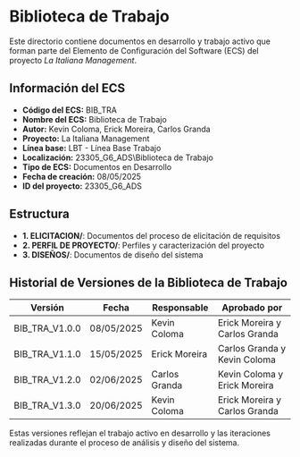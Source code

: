 # Biblioteca de Trabajo

Este directorio contiene documentos en desarrollo y trabajo activo que forman parte del Elemento de Configuración del Software (ECS) del proyecto *La Italiana   Management*.

## Información del ECS

- **Código del ECS:** BIB_TRA  
- **Nombre del ECS:** Biblioteca de Trabajo  
- **Autor:** Kevin Coloma, Erick Moreira, Carlos Granda
- **Proyecto:** La Italiana   Management  
- **Línea base:** LBT - Línea Base Trabajo  
- **Localización:** 23305_G6_ADS\Biblioteca de Trabajo  
- **Tipo de ECS:** Documentos en Desarrollo  
- **Fecha de creación:** 08/05/2025  
- **ID del proyecto:** 23305_G6_ADS  

## Estructura

- **1. ELICITACION/**: Documentos del proceso de elicitación de requisitos
- **2. PERFIL DE PROYECTO/**: Perfiles y caracterización del proyecto
- **3. DISEÑOS/**: Documentos de diseño del sistema

## Historial de Versiones de la Biblioteca de Trabajo

| Versión | Fecha | Responsable | Aprobado por |
|---------|-------|-------------|--------------|
| BIB_TRA_V1.0.0 | 08/05/2025 | Kevin Coloma | Erick Moreira y Carlos Granda |
| BIB_TRA_V1.1.0 | 15/05/2025 | Erick Moreira | Carlos Granda y Kevin Coloma |
| BIB_TRA_V1.2.0 | 02/06/2025 | Carlos Granda | Kevin Coloma y Erick Moreira |
| BIB_TRA_V1.3.0 | 20/06/2025 | Kevin Coloma | Erick Moreira y Carlos Granda |

Estas versiones reflejan el trabajo activo en desarrollo y las iteraciones realizadas durante el proceso de análisis y diseño del sistema.
